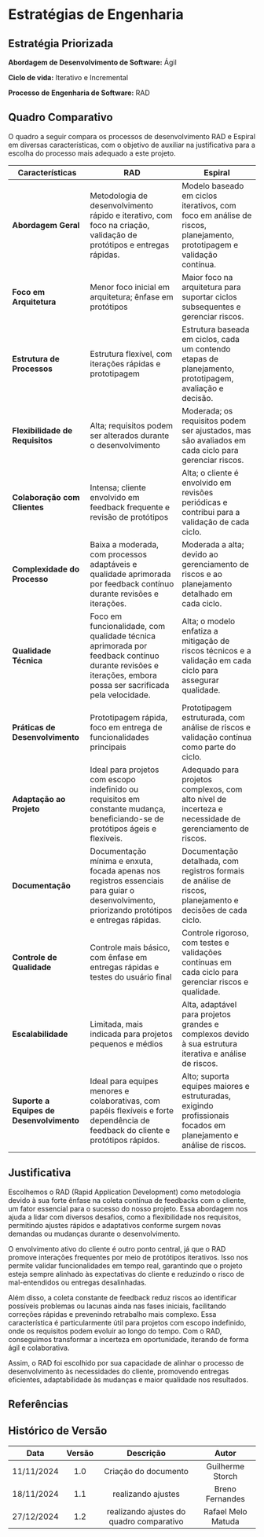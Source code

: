 # Estratégias de Engenharia

## Estratégia Priorizada

**Abordagem de Desenvolvimento de Software:** Ágil

**Ciclo de vida:** Iterativo e Incremental

**Processo de Engenharia de Software:** RAD

## Quadro Comparativo  

O quadro a seguir compara os processos de desenvolvimento RAD e Espiral em diversas características, com o objetivo de auxiliar na justificativa para a escolha do processo mais adequado a este projeto.  

| **Características**           | **RAD**                                                                                              | **Espiral**                                                                                       |
|--------------------------------|-----------------------------------------------------------------------------------------------------|---------------------------------------------------------------------------------------------------|
| **Abordagem Geral**            | Metodologia de desenvolvimento rápido e iterativo, com foco na criação, validação de protótipos e entregas rápidas. | Modelo baseado em ciclos iterativos, com foco em análise de riscos, planejamento, prototipagem e validação contínua. |
| **Foco em Arquitetura**        | Menor foco inicial em arquitetura; ênfase em protótipos                                            | Maior foco na arquitetura para suportar ciclos subsequentes e gerenciar riscos.                  |
| **Estrutura de Processos**     | Estrutura flexível, com iterações rápidas e prototipagem                                           | Estrutura baseada em ciclos, cada um contendo etapas de planejamento, prototipagem, avaliação e decisão. |
| **Flexibilidade de Requisitos**| Alta; requisitos podem ser alterados durante o desenvolvimento                                    | Moderada; os requisitos podem ser ajustados, mas são avaliados em cada ciclo para gerenciar riscos. |
| **Colaboração com Clientes**   | Intensa; cliente envolvido em feedback frequente e revisão de protótipos                          | Alta; o cliente é envolvido em revisões periódicas e contribui para a validação de cada ciclo.    |
| **Complexidade do Processo**   | Baixa a moderada, com processos adaptáveis e qualidade aprimorada por feedback contínuo durante revisões e iterações. | Moderada a alta; devido ao gerenciamento de riscos e ao planejamento detalhado em cada ciclo.    |
| **Qualidade Técnica**          | Foco em funcionalidade, com qualidade técnica aprimorada por feedback contínuo durante revisões e iterações, embora possa ser sacrificada pela velocidade. | Alta; o modelo enfatiza a mitigação de riscos técnicos e a validação em cada ciclo para assegurar qualidade. |
| **Práticas de Desenvolvimento**| Prototipagem rápida, foco em entrega de funcionalidades principais                                | Prototipagem estruturada, com análise de riscos e validação contínua como parte do ciclo.         |
| **Adaptação ao Projeto**       | Ideal para projetos com escopo indefinido ou requisitos em constante mudança, beneficiando-se de protótipos ágeis e flexíveis. | Adequado para projetos complexos, com alto nível de incerteza e necessidade de gerenciamento de riscos. |
| **Documentação**               | Documentação mínima e enxuta, focada apenas nos registros essenciais para guiar o desenvolvimento, priorizando protótipos e entregas rápidas. | Documentação detalhada, com registros formais de análise de riscos, planejamento e decisões de cada ciclo. |
| **Controle de Qualidade**      | Controle mais básico, com ênfase em entregas rápidas e testes do usuário final                    | Controle rigoroso, com testes e validações contínuas em cada ciclo para gerenciar riscos e qualidade. |
| **Escalabilidade**             | Limitada, mais indicada para projetos pequenos e médios                                           | Alta, adaptável para projetos grandes e complexos devido à sua estrutura iterativa e análise de riscos. |
| **Suporte a Equipes de Desenvolvimento** | Ideal para equipes menores e colaborativas, com papéis flexíveis e forte dependência de feedback do cliente e protótipos rápidos. | Alto; suporta equipes maiores e estruturadas, exigindo profissionais focados em planejamento e análise de riscos. |


## Justificativa

Escolhemos o RAD (Rapid Application Development) como metodologia devido à sua forte ênfase na coleta contínua de feedbacks com o cliente, um fator essencial para o sucesso do nosso projeto. Essa abordagem nos ajuda a lidar com diversos desafios, como a flexibilidade nos requisitos, permitindo ajustes rápidos e adaptativos conforme surgem novas demandas ou mudanças durante o desenvolvimento.

O envolvimento ativo do cliente é outro ponto central, já que o RAD promove interações frequentes por meio de protótipos iterativos. Isso nos permite validar funcionalidades em tempo real, garantindo que o projeto esteja sempre alinhado às expectativas do cliente e reduzindo o risco de mal-entendidos ou entregas desalinhadas.

Além disso, a coleta constante de feedback reduz riscos ao identificar possíveis problemas ou lacunas ainda nas fases iniciais, facilitando correções rápidas e prevenindo retrabalho mais complexo. Essa característica é particularmente útil para projetos com escopo indefinido, onde os requisitos podem evoluir ao longo do tempo. Com o RAD, conseguimos transformar a incerteza em oportunidade, iterando de forma ágil e colaborativa.

Assim, o RAD foi escolhido por sua capacidade de alinhar o processo de desenvolvimento às necessidades do cliente, promovendo entregas eficientes, adaptabilidade às mudanças e maior qualidade nos resultados.

## Referências

[^1]:Modelo espiral: quando usar? Vantagens e desvantagens.
 Disponível em: 
<https://www.guru99.com/pt/what-is-spiral-model-when-to-use-advantages-disadvantages.html.>.
 Acesso em: 27 dez. 2024.

[^2]: FILIPE MORELLI DEVELOPER. Modelos de processo de software - Espiral. Disponível em: <https://www.youtube.com/watch?v=yhLKaeW4--Q>. Acesso em: 27 dez. 2024.


##  Histórico de Versão

| **Data** | **Versão** | **Descrição** | **Autor** |
| :--------: | :--------: | :--------:  | :--------: | 
|      11/11/2024      |      1.0      |      Criação do documento       |     Guilherme Storch     |
|      18/11/2024      |      1.1      |       realizando ajustes      |     Breno Fernandes     |
|      27/12/2024      |      1.2      |       realizando ajustes do quadro comparativo      |     Rafael Melo Matuda     |